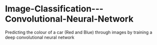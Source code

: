 # Image-Classification---Convolutional-Neural-Network
Predicting the colour of a car (Red and Blue) through images by training a deep convolutional neural network
